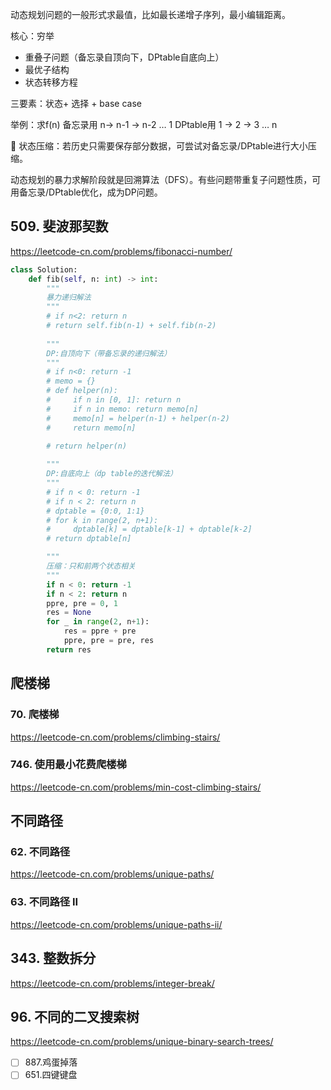
动态规划问题的一般形式求最值，比如最长递增子序列，最小编辑距离。

核心：穷举

-   重叠子问题（备忘录自顶向下，DPtable自底向上）
-   最优子结构
-   状态转移方程

三要素：状态+ 选择 + base case

举例：求f(n) 
备忘录用 n-> n-1 -> n-2 … 1
DPtable用 1 -> 2 -> 3 … n

📍 状态压缩：若历史只需要保存部分数据，可尝试对备忘录/DPtable进行大小压缩。

动态规划的暴力求解阶段就是回溯算法（DFS）。有些问题带重复子问题性质，可用备忘录/DPtable优化，成为DP问题。

## 509. 斐波那契数
https://leetcode-cn.com/problems/fibonacci-number/

```Python
class Solution:
    def fib(self, n: int) -> int:
        """
        暴力递归解法
        """
        # if n<2: return n
        # return self.fib(n-1) + self.fib(n-2)
        
        """
        DP:自顶向下（带备忘录的递归解法）
        """
        # if n<0: return -1
        # memo = {}
        # def helper(n):
        #     if n in [0, 1]: return n
        #     if n in memo: return memo[n]
        #     memo[n] = helper(n-1) + helper(n-2)
        #     return memo[n]
        
        # return helper(n)

        """
        DP:自底向上（dp table的迭代解法）
        """
        # if n < 0: return -1
        # if n < 2: return n
        # dptable = {0:0, 1:1}
        # for k in range(2, n+1):
        #     dptable[k] = dptable[k-1] + dptable[k-2]
        # return dptable[n]

        """
        压缩：只和前两个状态相关
        """
        if n < 0: return -1
        if n < 2: return n
        ppre, pre = 0, 1
        res = None
        for _ in range(2, n+1):
            res = ppre + pre
            ppre, pre = pre, res
        return res
```

## 爬楼梯

### 70. 爬楼梯
https://leetcode-cn.com/problems/climbing-stairs/

### 746. 使用最小花费爬楼梯
https://leetcode-cn.com/problems/min-cost-climbing-stairs/

## 不同路径

### 62. 不同路径
https://leetcode-cn.com/problems/unique-paths/

### 63. 不同路径 II
https://leetcode-cn.com/problems/unique-paths-ii/

## 343. 整数拆分
https://leetcode-cn.com/problems/integer-break/

## 96. 不同的二叉搜索树
https://leetcode-cn.com/problems/unique-binary-search-trees/






-   [ ] 887.鸡蛋掉落
-   [ ] 651.四键键盘